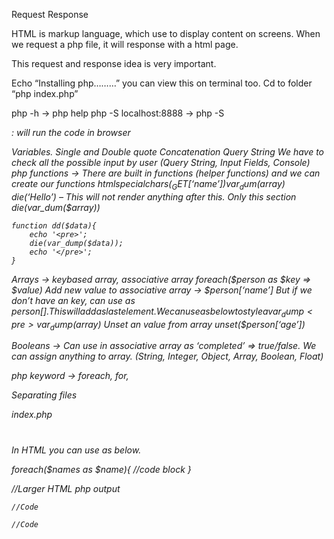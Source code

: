 Request
Response

HTML is markup language, which use to display content on screens. When we request a php file, it will response with a html page. 

This request and response idea is very important. 

Echo “Installing php………” you can view this on terminal too. Cd to folder “php index.php”

php -h → php help
php -S localhost:8888 → php -S <address>:<port> will run the code in browser

Variables.
Single and Double quote
Concatenation
Query String
We have to check all the possible input by user (Query String, Input Fields, Console)
php functions → There are built in functions (helper functions) and we can create our functions
	htmlspecialchars($_GET[‘name’])
	var_dum($array)
	die(‘Hello’) – This will not render anything after this. Only this section
		die(var_dum($array))

	function dd($data){
		echo '<pre>';
		die(var_dump($data));
		echo '</pre>';
	}


Arrays → 
	keybased array, associative array 
	foreach($person as $key => $value)
	Add new value to associative array → $person[‘name’]
	But if we don’t have an key, can use as $person[]. This will add as last element.
	We can use as below to style a var_dump
		<pre>var_dump($array)</pre>
	Unset an value from array unset($person[‘age’])

Booleans → Can use in associative array as ‘completed’ => true/false. We can assign anything to 	array. (String, Integer, Object, Array, Boolean, Float)
	
php keyword → foreach, for, 


Separating files

index.php

<?php
$name = 'Arafath';
require('index.view.php');


index.view.php

<body>
<h1><?=$name?></h1>
</body>

In HTML you can use as below.

foreach($names as $name){
//code block
}

<?php foreach($names as $name) : ?>
//Larger HTML php output
<?php endforeach; ?>

<?php if(condition) : ?>
	//Code
<?php else : ?>
	//Code
<?php endif; ?>








